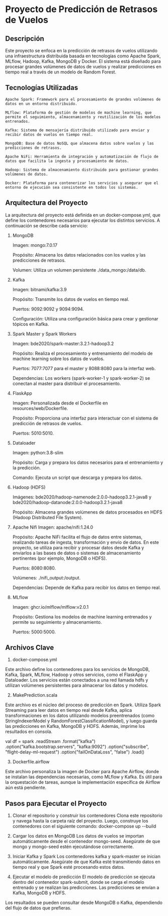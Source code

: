 # Proyecto de Predicción de Retrasos de Vuelos
## Descripción

Este proyecto se enfoca en la predicción de retrasos de vuelos utilizando una infraestructura distribuida basada en tecnologías como Apache Spark, MLflow, Hadoop, Kafka, MongoDB y Docker. El sistema está diseñado para procesar grandes volúmenes de datos de vuelos y realizar predicciones en tiempo real a través de un modelo de Random Forest.

## Tecnologías Utilizadas

    Apache Spark: Framework para el procesamiento de grandes volúmenes de datos en un entorno distribuido.

    MLflow: Plataforma de gestión de modelos de machine learning, que permite el seguimiento, almacenamiento y reutilización de los modelos entrenados.

    Kafka: Sistema de mensajería distribuido utilizado para enviar y recibir datos de vuelos en tiempo real.

    MongoDB: Base de datos NoSQL que almacena datos sobre vuelos y las predicciones de retrasos.

    Apache NiFi: Herramienta de integración y automatización de flujo de datos que facilita la ingesta y procesamiento de datos.

    Hadoop: Sistema de almacenamiento distribuido para gestionar grandes volúmenes de datos.

    Docker: Plataforma para contenerizar los servicios y asegurar que el entorno de ejecución sea consistente en todos los sistemas.

## Arquitectura del Proyecto

La arquitectura del proyecto está definida en un docker-compose.yml, que define los contenedores necesarios para ejecutar los distintos servicios. A continuación se describe cada servicio:
1. MongoDB
   
    Imagen: mongo:7.0.17
   
    Propósito: Almacena los datos relacionados con los vuelos y las predicciones de retrasos.
   
    Volumen: Utiliza un volumen persistente ./data_mongo:/data/db.

2. Kafka
   
    Imagen: bitnami/kafka:3.9
   
    Propósito: Transmite los datos de vuelos en tiempo real.
   
    Puertos: 9092:9092 y 9094:9094.
   
    Configuración: Utiliza una configuración básica para crear y gestionar tópicos en Kafka.

3. Spark Master y Spark Workers

    Imagen: bde2020/spark-master:3.2.1-hadoop3.2
   
    Propósito: Realiza el procesamiento y entrenamiento del modelo de machine learning sobre los datos de vuelos.
   
    Puertos: 7077:7077 para el master y 8088:8080 para la interfaz web.
   
    Dependencias: Los workers (spark-worker-1 y spark-worker-2) se conectan al master para distribuir el procesamiento.

4. FlaskApp
   
    Imagen: Personalizada desde el Dockerfile en resources/web/Dockerfile.
   
    Propósito: Proporciona una interfaz para interactuar con el sistema de predicción de retrasos de vuelos.
   
    Puertos: 5010:5010.

5. Dataloader
    
    Imagen: python:3.8-slim
   
    Propósito: Carga y prepara los datos necesarios para el entrenamiento y la predicción.
   
    Comando: Ejecuta un script que descarga y prepara los datos.

6. Hadoop (HDFS)
    
    Imágenes: bde2020/hadoop-namenode:2.0.0-hadoop3.2.1-java8 y bde2020/hadoop-datanode:2.0.0-hadoop3.2.1-java8
    
    Propósito: Almacena grandes volúmenes de datos procesados en HDFS (Hadoop Distributed File System).

7. Apache Nifi
   Imagen: apache/nifi:1.24.0

   Propósito: Apache NiFi facilita el flujo de datos entre sistemas, realizando tareas de ingesta, transformación y envío de datos. En este proyecto, se utiliza para recibir y procesar datos desde Kafka y enviarlos a las bases de datos o sistemas de almacenamiento pertinentes (por ejemplo, MongoDB o HDFS).

   Puertos: 8080:8080.

   Volúmenes: ./nifi_output:/output.

   Dependencias: Depende de Kafka para recibir los datos en tiempo real.

8. MLflow
    
    Imagen: ghcr.io/mlflow/mlflow:v2.0.1
    
    Propósito: Gestiona los modelos de machine learning entrenados y permite su seguimiento y almacenamiento.
    
    Puertos: 5000:5000.
   
## Archivos Clave
1. docker-compose.yml

Este archivo define los contenedores para los servicios de MongoDB, Kafka, Spark, MLflow, Hadoop y otros servicios, como el FlaskApp y Dataloader. Los servicios están conectados a una red llamada hdfs y utilizan volúmenes persistentes para almacenar los datos y modelos.

2. MakePrediction.scala

Este archivo es el núcleo del proceso de predicción en Spark. Utiliza Spark Streaming para leer datos en tiempo real desde Kafka, aplica transformaciones en los datos utilizando modelos preentrenados (como StringIndexerModel y RandomForestClassificationModel), y luego guarda las predicciones en Kafka, MongoDB y HDFS. Además, imprime los resultados en consola.

val df = spark
  .readStream
  .format("kafka")
  .option("kafka.bootstrap.servers", "kafka:9092")
  .option("subscribe", "flight-delay-ml-request")
  .option("failOnDataLoss", "false")
  .load()

3. Dockerfile.airflow

Este archivo personaliza la imagen de Docker para Apache Airflow, donde se instalan las dependencias necesarias, como MLflow y Kafka. Es útil para la orquestación de tareas, aunque la implementación específica de Airflow aún está pendiente.

## Pasos para Ejecutar el Proyecto
1. Clonar el repositorio y construir los contenedores
Clona este repositorio y navega hasta la carpeta raíz del proyecto. Luego, construye los contenedores con el siguiente comando:
    docker-compose up --build

2. Cargar los datos en MongoDB
Los datos de vuelos se importan automáticamente desde el contenedor mongo-seed. Asegúrate de que mongo y mongo-seed estén ejecutándose correctamente.

3. Iniciar Kafka y Spark
Los contenedores kafka y spark-master se inician automáticamente. Asegúrate de que Kafka esté transmitiendo datos en tiempo real y que Spark esté procesando estos datos.

4. Ejecutar el modelo de predicción
El modelo de predicción se ejecuta dentro del contenedor spark-submit, donde se carga el modelo entrenado y se realizan las predicciones. Las predicciones se envían a Kafka, MongoDB y HDFS.

Los resultados se pueden consultar desde MongoDB o Kafka, dependiendo del flujo de datos que prefieras.
